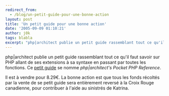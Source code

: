 ```yaml
---
redirect_from:
  - /blog/un-petit-guide-pour-une-bonne-action
layout: post
title: 'Un petit guide pour une bonne action'
date: '2005-09-09 01:10:21'
author: j0k
tags: blabla
excerpt: "php|architect publie un petit guide rassemblant tout ce qu'il faut savoir sur PHP allant de ses extensions à sa syntaxe en passant par toutes les fonctions."
---
```


php\|architect publie un petit guide rassemblant tout ce qu'il faut savoir sur PHP allant de ses extensions à sa syntaxe en passant par toutes les fonctions.   Ce [petit guide](http://www.phparch.com/rcrs) se nomme *php\|architect's Pocket PHP Reference*.

Il est à vendre pour 8.29€.   La bonne action est que tous les fonds récoltés par la vente de se petit guide sera entièrement reversé à la Croix Rouge canadienne, pour contribuer à l'aide au sinistrés de Katrina.
